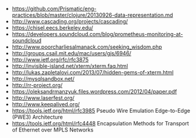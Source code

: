  - https://github.com/Prismatic/eng-practices/blob/master/clojure/20130926-data-representation.md
 - http://www.cascading.org/projects/cascading/
 - https://chisel.eecs.berkeley.edu/
 - https://developers.soundcloud.com/blog/prometheus-monitoring-at-soundcloud
 - http://www.poorcharliesalmanack.com/seeking_wisdom.php
 - http://groups.csail.mit.edu/mac/users/gjs/6946/
 - http://www.ietf.org/rfc/rfc3875
 - http://invisible-island.net/xterm/xterm.faq.html
 - http://lukas.zapletalovi.com/2013/07/hidden-gems-of-xterm.html
 - http://mysqlsandbox.net/
 - http://rr-project.org/
 - https://oleksandrmanzyuk.files.wordpress.com/2012/04/paper.pdf
 - http://www.laserfest.org/
 - http://www.keepalived.org/
 - https://tools.ietf.org/html/rfc3985 Pseudo Wire Emulation Edge-to-Edge (PWE3) Architecture
 - https://tools.ietf.org/html/rfc4448 Encapsulation Methods for Transport of Ethernet over MPLS Networks
